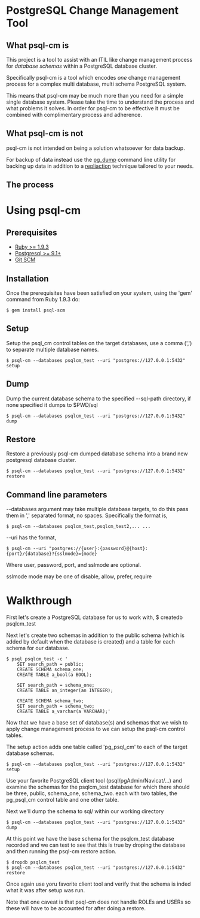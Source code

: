 # PostgreSQL Change Management Tool

## What psql-cm is

This project is a tool to assist with an ITIL like change management process
for *database schemas* within a PostgreSQL database cluster.

Specifically psql-cm is a tool which encodes *one* change management process
for a complex multi database, multi schema PostgreSQL system.

This means that psql-cm may be much more than you need for a simple
single database system.  Please take the time to understand the process and
what problems it solves. In order for psql-cm to be effective it must be
combined with complimentary process and adherence.

## What psql-cm is not

psql-cm is not intended on being a solution whatsoever for data backup.

For backup of data instead use the
[pg\_dump](http://www.postgresql.org/docs/current/static/app-pgdump.html)
command line utility for backing up data in addition to a
[repliaction](http://www.postgresql.org/docs/current/static/different-replication-solutions.html)
technique tailored to your needs.

## The process

# Using psql-cm

## Prerequisites

- [Ruby >= 1.9.3](http://www.ruby-lang.org/en/)
- [Postgresql >= 9.1+](http://www.postgresql.org/)
- [Git SCM](http://git-scm.com/)

## Installation

Once the prerequisites have been satisfied on your system, using the
'gem' command from Ruby 1.9.3 do:

    $ gem install psql-scm

## Setup

Setup the psql\_cm control tables on the target databases, use a comma (',')
to separate multiple database names.

    $ psql-cm --databases psqlcm_test --uri "postgres://127.0.0.1:5432" setup

## Dump

Dump the current database schema to the specified --sql-path directory, if none
specified it dumps to $PWD/sql

    $ psql-cm --databases psqlcm_test --uri "postgres://127.0.0.1:5432" dump

## Restore

Restore a previously psql-cm dumped database schema into a brand new postgresql
database cluster.

    $ psql-cm --databases psqlcm_test --uri "postgres://127.0.0.1:5432" restore

## Command line parameters

--databases argument may take multiple database targets, to do this pass them
in ',' separated format, no spaces. Specifically the format is,

    $ psql-cm --databases psqlcm_test,psqlcm_test2,... ...

--uri has the format,

    $ psql-cm --uri "postgres://{user}:{password}@{host}:{port}/{database}?{sslmode}={mode}

Where user, password, port, and sslmode are optional.

sslmode mode may be one of disable, allow, prefer, require

# Walkthrough

First let's create a PostgreSQL database for us to work with,
    $ createdb psqlcm_test

Next let's create two schemas in addition to the public schema (which is added
by default when the database is created) and a table for each schema for our
database.

    $ psql psqlcm_test -c '
        SET search_path = public;
        CREATE SCHEMA schema_one;
        CREATE TABLE a_bool(a BOOL);

        SET search_path = schema_one;
        CREATE TABLE an_integer(an INTEGER);

        CREATE SCHEMA schema_two;
        SET search_path = schema_two;
        CREATE TABLE a_varchar(a VARCHAR);'

Now that we have a base set of database(s) and schemas that we wish to apply
change management process to we can setup the psql-cm control tables.

The setup action adds one table called 'pg\_psql\_cm' to each of the target
database schemas.

    $ psql-cm --databases psqlcm_test --uri "postgres://127.0.0.1:5432" setup

Use your favorite PostgreSQL client tool (psql/pgAdmin/Navicat/...) and examine
the schemas for the psqlcm\_test database for which there should be three,
public, schema\_one, schema\_two. each with two tables, the pg\_psql\_cm
control table and one other table.

Next we'll dump the schema to sql/ within our working directory

    $ psql-cm --databases psqlcm_test --uri "postgres://127.0.0.1:5432" dump

At this point we have the base schema for the psqlcm\_test database recorded and
we can test to see that this is true by droping the database and then running
the psql-cm restore action.

    $ dropdb psqlcm_test
    $ psql-cm --databases psqlcm_test --uri "postgres://127.0.0.1:5432" restore

Once again use yoru favorite client tool and verify that the schema is inded
what it was after setup was run.

Note that one caveat is that psql-cm does not handle ROLEs and USERs so these
will have to be accounted for after doing a restore.

